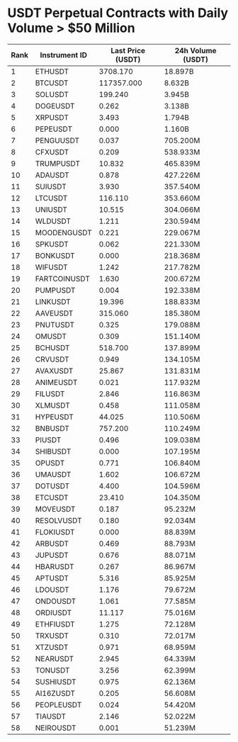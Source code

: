 # USDT Perpetual Contracts with Daily Volume > $50 Million

| Rank | Instrument ID | Last Price (USDT) | 24h Volume (USDT) |
|------|---------------|-------------------|-------------------|
| 1 | ETHUSDT | 3708.170 | 18.897B |
| 2 | BTCUSDT | 117357.000 | 8.632B |
| 3 | SOLUSDT | 199.240 | 3.945B |
| 4 | DOGEUSDT | 0.262 | 3.138B |
| 5 | XRPUSDT | 3.493 | 1.794B |
| 6 | PEPEUSDT | 0.000 | 1.160B |
| 7 | PENGUUSDT | 0.037 | 705.200M |
| 8 | CFXUSDT | 0.209 | 538.933M |
| 9 | TRUMPUSDT | 10.832 | 465.839M |
| 10 | ADAUSDT | 0.878 | 427.226M |
| 11 | SUIUSDT | 3.930 | 357.540M |
| 12 | LTCUSDT | 116.110 | 353.660M |
| 13 | UNIUSDT | 10.515 | 304.066M |
| 14 | WLDUSDT | 1.211 | 230.594M |
| 15 | MOODENGUSDT | 0.221 | 229.067M |
| 16 | SPKUSDT | 0.062 | 221.330M |
| 17 | BONKUSDT | 0.000 | 218.368M |
| 18 | WIFUSDT | 1.242 | 217.782M |
| 19 | FARTCOINUSDT | 1.630 | 200.672M |
| 20 | PUMPUSDT | 0.004 | 192.338M |
| 21 | LINKUSDT | 19.396 | 188.833M |
| 22 | AAVEUSDT | 315.060 | 185.380M |
| 23 | PNUTUSDT | 0.325 | 179.088M |
| 24 | OMUSDT | 0.309 | 151.140M |
| 25 | BCHUSDT | 518.700 | 137.899M |
| 26 | CRVUSDT | 0.949 | 134.105M |
| 27 | AVAXUSDT | 25.867 | 131.831M |
| 28 | ANIMEUSDT | 0.021 | 117.932M |
| 29 | FILUSDT | 2.846 | 116.863M |
| 30 | XLMUSDT | 0.458 | 111.058M |
| 31 | HYPEUSDT | 44.025 | 110.506M |
| 32 | BNBUSDT | 757.200 | 110.249M |
| 33 | PIUSDT | 0.496 | 109.038M |
| 34 | SHIBUSDT | 0.000 | 107.195M |
| 35 | OPUSDT | 0.771 | 106.840M |
| 36 | UMAUSDT | 1.602 | 106.672M |
| 37 | DOTUSDT | 4.400 | 104.596M |
| 38 | ETCUSDT | 23.410 | 104.350M |
| 39 | MOVEUSDT | 0.187 | 95.232M |
| 40 | RESOLVUSDT | 0.180 | 92.034M |
| 41 | FLOKIUSDT | 0.000 | 88.839M |
| 42 | ARBUSDT | 0.469 | 88.793M |
| 43 | JUPUSDT | 0.676 | 88.071M |
| 44 | HBARUSDT | 0.267 | 86.967M |
| 45 | APTUSDT | 5.316 | 85.925M |
| 46 | LDOUSDT | 1.176 | 79.672M |
| 47 | ONDOUSDT | 1.061 | 77.585M |
| 48 | ORDIUSDT | 11.117 | 75.016M |
| 49 | ETHFIUSDT | 1.275 | 72.128M |
| 50 | TRXUSDT | 0.310 | 72.017M |
| 51 | XTZUSDT | 0.971 | 68.959M |
| 52 | NEARUSDT | 2.945 | 64.339M |
| 53 | TONUSDT | 3.256 | 62.399M |
| 54 | SUSHIUSDT | 0.975 | 62.136M |
| 55 | AI16ZUSDT | 0.205 | 56.608M |
| 56 | PEOPLEUSDT | 0.024 | 54.420M |
| 57 | TIAUSDT | 2.146 | 52.022M |
| 58 | NEIROUSDT | 0.001 | 51.239M |
